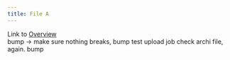 ```yaml
---
title: File A
---
```

Link to [Overview](../overview)  
bump -> make sure nothing breaks, bump
test upload job check archi file, again. bump
